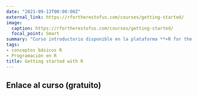 ```yaml
---
date: "2021-09-13T00:00:00Z"
external_link: https://rfortherestofus.com/courses/getting-started/
image:
  caption: https://rfortherestofus.com/courses/getting-started/
  focal_point: Smart
summary: "Curso introductorio disponible en la plataforma **«R for the rest of us»** (gratuito , dificultad 2/7)"
tags:
- conceptos básicos R
- Programación en R
title: Getting started with R
---
```


## Enlace al curso (gratuito)


